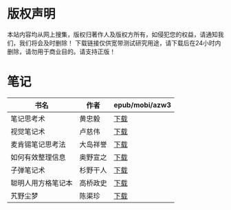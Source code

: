 # 版权声明

本站内容均从网上搜集，版权归著作人及版权方所有，如侵犯您的权益，请通知我们，我们将会及时删除！ 下载链接仅供宽带测试研究用途，请下载后在24小时内删除，请勿用于商业目的。请支持正版！

# 笔记

| 书名 | 作者 | epub/mobi/azw3 |
| --- | --- | --- |
| 笔记思考术 | 黄忠毅 | [下载](https://url89.ctfile.com/f/31084289-1375512244-216e47?p=8866) |
| 视觉笔记术 | 卢慈伟 | [下载](https://url89.ctfile.com/f/31084289-1356985774-afd8b0?p=8866) |
| 麦肯锡笔记思考法 | 大岛祥誉 | [下载](https://url89.ctfile.com/f/31084289-1357051108-0a2a52?p=8866) |
| 如何有效整理信息 | 奥野宣之 | [下载](https://url89.ctfile.com/f/31084289-1357020547-dd9e0d?p=8866) |
| 子弹笔记术 | 杉野干人 | [下载](https://url89.ctfile.com/f/31084289-1357019761-864774?p=8866) |
| 聪明人用方格笔记本 | 高桥政史 | [下载](https://url89.ctfile.com/f/31084289-1357010908-f51638?p=8866) |
| 艽野尘梦 | 陈渠珍 | [下载](https://url89.ctfile.com/f/31084289-1357006390-33e509?p=8866) |
